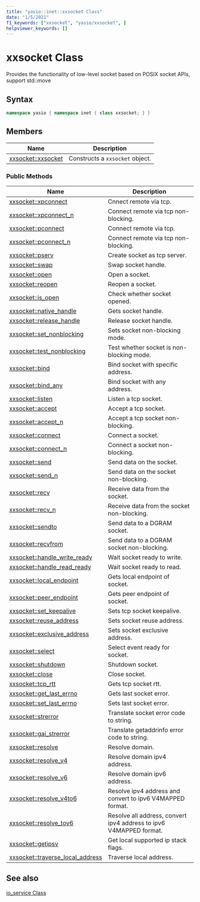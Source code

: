 ```yaml
---
title: "yasio::inet::xxsocket Class"
date: "1/5/2021"
f1_keywords: ["xxsocket", "yasio/xxsocket", ]
helpviewer_keywords: []
---
```


# xxsocket Class

Provides the functionality of low-level socket based on POSIX socket APIs, support std::move

## Syntax

```cpp
namespace yasio { namespace inet { class xxsocket; } }
```

## Members

|Name|Description|
|----------|-----------------|
|[xxsocket::xxsocket](#xxsocket)|Constructs a `xxsocket` object.|

### Public Methods

|Name|Description|
|----------|-----------------|
|[xxsocket::xpconnect](#xpconnect)|Cnnect remote via tcp.|
|[xxsocket::xpconnect_n](#xpconnect_n)|Connect remote via tcp non-blocking.|
|[xxsocket::pconnect](#pconnect)|Connect remote via tcp.|
|[xxsocket::pconnect_n](#pconnect_n)|Connect remote via tcp non-blocking.|
|[xxsocket::pserv](#pserv)|Create socket as tcp server.|
|[xxsocket::swap](#swap)|Swap socket handle.|
|[xxsocket::open](#open)|Open a socket.|
|[xxsocket::reopen](#reopen)|Reopen a socket.|
|[xxsocket::is_open](#is_open)|Check whether socket opened.|
|[xxsocket::native_handle](#native_handle)|Gets socket handle.|
|[xxsocket::release_handle](#detach)|Release socket handle.|
|[xxsocket::set_nonblocking](#set_nonblocking)|Sets socket non-blocking mode.|
|[xxsocket::test_nonblocking](#test_nonblocking)|Test whether socket is non-blocking mode.|
|[xxsocket::bind](#bind)|Bind socket with specific address.|
|[xxsocket::bind_any](#bind_any)|Bind socket with any address.|
|[xxsocket::listen](#listen)|Listen a tcp socket.|
|[xxsocket::accept](#accept)|Accept a tcp socket.|
|[xxsocket::accept_n](#accept_n)|Accept a tcp socket non-blocking.|
|[xxsocket::connect](#connect)|Connect a socket.|
|[xxsocket::connect_n](#connect_n)|Connect a socket non-blocking.|
|[xxsocket::send](#send)|Send data on the socket.|
|[xxsocket::send_n](#send_n)|Send data on the socket non-blocking.|
|[xxsocket::recv](#recv)|Receive data from the socket.|
|[xxsocket::recv_n](#recv_n)|Receive data from the socket non-blocking.|
|[xxsocket::sendto](#sendto)|Send data to a DGRAM socket.|
|[xxsocket::recvfrom](#recvfrom)|Send data to a DGRAM socket non-blocking.|
|[xxsocket::handle_write_ready](#handle_write_ready)|Wait socket ready to write.|
|[xxsocket::handle_read_ready](#handle_read_ready)|Wait socket ready to read.|
|[xxsocket::local_endpoint](#local_endpoint)|Gets local endpoint of socket.|
|[xxsocket::peer_endpoint](#peer_endpoint)|Gets peer endpoint of socket.|
|[xxsocket::set_keepalive](#set_keepalive)|Sets tcp socket keepalive.|
|[xxsocket::reuse_address](#reuse_address)|Sets socket reuse address.|
|[xxsocket::exclusive_address](#exclusive_address)|Sets socket exclusive address.|
|[xxsocket::select](#select)|Select event ready for socket.|
|[xxsocket::shutdown](#shutdown)|Shutdown socket.|
|[xxsocket::close](#close)|Close socket.|
|[xxsocket::tcp_rtt](#tcp_rtt)|Gets tcp socket rtt.|
|[xxsocket::get_last_errno](#get_last_errno)|Gets last socket error.|
|[xxsocket::set_last_errno](#set_last_errno)|Sets last socket error.|
|[xxsocket::strerror](#strerror)|Translate socket error code to string.|
|[xxsocket::gai_strerror](#gai_strerror)|Translate getaddrinfo error code to string.|
|[xxsocket::resolve](#resolve)|Resolve domain.|
|[xxsocket::resolve_v4](#resolve_v4)|Resolve domain ipv4 address.|
|[xxsocket::resolve_v6](#resolve_v6)|Resolve domain ipv6 address.|
|[xxsocket::resolve_v4to6](#resolve_v4to6)|Resolve ipv4 address and convert to ipv6 V4MAPPED format.|
|[xxsocket::resolve_tov6](#resolve_tov6)|Resolve all address, convert ipv4 address to ipv6 V4MAPPED format.|
|[xxsocket::getipsv](#getipsv)|Get local supported ip stack flags.|
|[xxsocket::traverse_local_address](#traverse_local_address)|Traverse local address.|


## See also

[io_service Class](./io_service-class.md)

